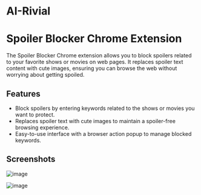 # AI-Rivial
# Spoiler Blocker Chrome Extension

The Spoiler Blocker Chrome extension allows you to block spoilers related to your favorite shows or movies on web pages. It replaces spoiler text content with cute images, ensuring you can browse the web without worrying about getting spoiled.

## Features

- Block spoilers by entering keywords related to the shows or movies you want to protect.
- Replaces spoiler text with cute images to maintain a spoiler-free browsing experience.
- Easy-to-use interface with a browser action popup to manage blocked keywords.

## Screenshots

![image](https://github.com/geetharaman96/AI-Rivial/assets/91738215/7d853e99-fc72-4152-8b59-6473ecdaf6c0)



![image](https://github.com/geetharaman96/AI-Rivial/assets/91738215/8824082e-dd35-4fef-9687-d41654ddb102)
